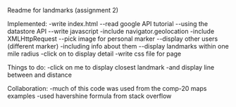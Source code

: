 Readme for landmarks (assignment 2)

Implemented:
-write index.html
--read google API tutorial
--using the datastore API
--write javascript
	-include navigator.geolocation
	-include XMLHttpRequest
--pick image for personal marker
--display other users (different marker)
	-including info about them
--display landmarks within one mile radius
	-click on to display detail
-write css file for page


Things to do:
-click on me to display closest landmark
-and display line between and distance

Collaboration:
-much of this code was used from the comp-20 maps examples
-used havershine formula from stack overflow